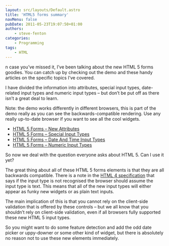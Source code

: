 ```yaml
---
layout: src/layouts/Default.astro
title: 'HTML5 forms summary'
navMenu: false
pubDate: 2011-05-23T19:07:50+01:00
authors:
    - steve-fenton
categories:
    - Programming
tags:
    - HTML
---
```


n case you’ve missed it, I’ve been talking about the new HTML 5 forms goodies. You can catch up by checking out the demo and these handy articles on the specific topics I’ve covered.

I have divided the information into attributes, special input types, date-related input types and numeric input types – but don’t be put off as there isn’t a great deal to learn.

Note: the demo works differently in different browsers, this is part of the demo really as you can see the backwards-compatible rendering. Use any really up-to-date browser if you want to see all the cool widgets.

- [HTML 5 Forms – New Attributes](/blog/2011/05/html-5-form-elements-new-attributes/)
- [HTML 5 Forms – Special Input Types](/blog/2011/05/html-5-forms-special-input-elements/)
- [HTML 5 Forms – Date And Time Input Types](/blog/2011/05/html-5-forms-date-input-elements/)
- [HTML 5 Forms – Numeric Input Types](/blog/2011/05/html-5-forms-number-input-elements/)

So now we deal with the question everyone asks about HTML 5. Can I use it yet?

The great thing about all of these HTML 5 forms elements is that they are all backwards compatible. There is a note in the [HTML 4 specification](https://www.w3.org/TR/html401/interact/forms.html#h-17.4) that says if the input type is not recognised the browser should assume the input type is text. This means that all of the new input types will either appear as funky new widgets or as plain text inputs.

The main implication of this is that you cannot rely on the client-side validation that is offered by these controls – but we all know that you shouldn’t rely on client-side validation, even if all browsers fully supported these new HTML 5 input types.

So you might want to do some feature detection and add the odd date picker or uppy-downer or some other kind of widget, but there is absolutely no reason not to use these new elements immediately.